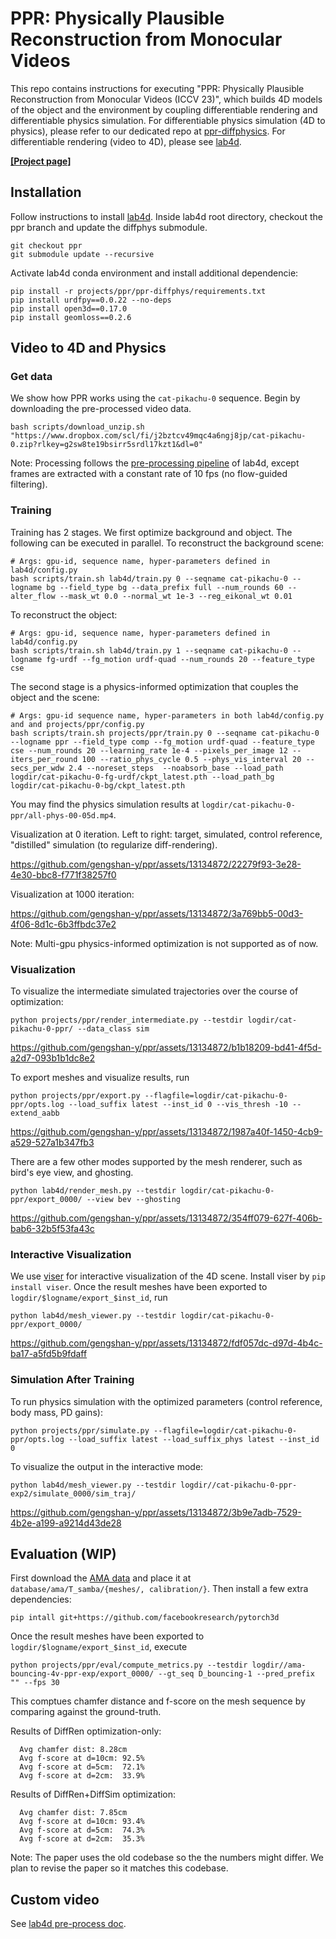 # PPR: Physically Plausible Reconstruction from Monocular Videos

This repo contains instructions for executing "PPR: Physically Plausible Reconstruction from Monocular Videos (ICCV 23)", which builds 4D models of the object and the environment by coupling differentiable rendering and differentiable physics simulation.
For differentiable physics simulation (4D to physics), please refer to our dedicated repo at [ppr-diffphysics](https://github.com/gengshan-y/ppr-diffphys).
For differentiable rendering (video to 4D), please see [lab4d](https://github.com/lab4d-org/lab4d).

**[[Project page]](https://gengshan-y.github.io/ppr/)**

## Installation
Follow instructions to install [lab4d](https://lab4d-org.github.io/lab4d/get_started/). 
Inside lab4d root directory, checkout the ppr branch and update the diffphys submodule.
```
git checkout ppr
git submodule update --recursive
```
Activate lab4d conda environment and install additional dependencie:
```
pip install -r projects/ppr/ppr-diffphys/requirements.txt
pip install urdfpy==0.0.22 --no-deps
pip install open3d==0.17.0
pip install geomloss==0.2.6
```

## Video to 4D and Physics

### Get data
We show how PPR works using the `cat-pikachu-0` sequence. Begin by downloading the pre-processed video data.
```
bash scripts/download_unzip.sh "https://www.dropbox.com/scl/fi/j2bztcv49mqc4a6ngj8jp/cat-pikachu-0.zip?rlkey=g2sw8te19bsirr5srdl17kzt1&dl=0"
```
Note: Processing follows the [pre-processing pipeline](https://lab4d-org.github.io/lab4d/tutorials/preprocessing.html) of lab4d, except frames are extracted with a constant rate of 10 fps (no flow-guided filtering).

### Training
Training has 2 stages. We first optimize background and object. The following can be executed in parallel. 
To reconstruct the background scene:
```
# Args: gpu-id, sequence name, hyper-parameters defined in lab4d/config.py
bash scripts/train.sh lab4d/train.py 0 --seqname cat-pikachu-0 --logname bg --field_type bg --data_prefix full --num_rounds 60 --alter_flow --mask_wt 0.0 --normal_wt 1e-3 --reg_eikonal_wt 0.01
```
To reconstruct the object:
```
# Args: gpu-id, sequence name, hyper-parameters defined in lab4d/config.py
bash scripts/train.sh lab4d/train.py 1 --seqname cat-pikachu-0 --logname fg-urdf --fg_motion urdf-quad --num_rounds 20 --feature_type cse
```

The second stage is a physics-informed optimization that couples the object and the scene:
```
# Args: gpu-id sequence name, hyper-parameters in both lab4d/config.py and and projects/ppr/config.py
bash scripts/train.sh projects/ppr/train.py 0 --seqname cat-pikachu-0 --logname ppr --field_type comp --fg_motion urdf-quad --feature_type cse --num_rounds 20 --learning_rate 1e-4 --pixels_per_image 12 --iters_per_round 100 --ratio_phys_cycle 0.5 --phys_vis_interval 20 --secs_per_wdw 2.4 --noreset_steps  --noabsorb_base --load_path logdir/cat-pikachu-0-fg-urdf/ckpt_latest.pth --load_path_bg logdir/cat-pikachu-0-bg/ckpt_latest.pth
```
You may find the physics simulation results at `logdir/cat-pikachu-0-ppr/all-phys-00-05d.mp4`. 

Visualization at 0 iteration. Left to right: target, simulated, control reference, "distilled" simulation (to regularize diff-rendering).

https://github.com/gengshan-y/ppr/assets/13134872/22279f93-3e28-4e30-bbc8-f771f38257f0

Visualization at 1000 iteration:

https://github.com/gengshan-y/ppr/assets/13134872/3a769bb5-00d3-4f06-8d1c-6b3ffbdc37e2

Note: Multi-gpu physics-informed optimization is not supported as of now. 

### Visualization

To visualize the intermediate simulated trajectories over the course of optimization:
```
python projects/ppr/render_intermediate.py --testdir logdir/cat-pikachu-0-ppr/ --data_class sim
```
https://github.com/gengshan-y/ppr/assets/13134872/b1b18209-bd41-4f5d-a2d7-093b1b1dc8e2

To export meshes and visualize results, run
```
python projects/ppr/export.py --flagfile=logdir/cat-pikachu-0-ppr/opts.log --load_suffix latest --inst_id 0 --vis_thresh -10 --extend_aabb
```
https://github.com/gengshan-y/ppr/assets/13134872/1987a40f-1450-4cb9-a529-527a1b347fb3

There are a few other modes supported by the mesh renderer, such as bird's eye view, and ghosting.
```
python lab4d/render_mesh.py --testdir logdir/cat-pikachu-0-ppr/export_0000/ --view bev --ghosting
```
https://github.com/gengshan-y/ppr/assets/13134872/354ff079-627f-406b-bab6-32b5f53fa43c

### Interactive Visualization

We use [viser](https://github.com/nerfstudio-project/viser) for interactive visualization of the 4D scene.
Install viser by `pip install viser`. Once the result meshes have been exported to `logdir/$logname/export_$inst_id`, run
```
python lab4d/mesh_viewer.py --testdir logdir/cat-pikachu-0-ppr/export_0000/
```
https://github.com/gengshan-y/ppr/assets/13134872/fdf057dc-d97d-4b4c-ba17-a5fd5b9fdaff

### Simulation After Training

To run physics simulation with the optimized parameters (control reference, body mass, PD gains):
```
python projects/ppr/simulate.py --flagfile=logdir/cat-pikachu-0-ppr/opts.log --load_suffix latest --load_suffix_phys latest --inst_id 0
```

To visualize the output in the interactive mode:
```
python lab4d/mesh_viewer.py --testdir logdir//cat-pikachu-0-ppr-exp2/simulate_0000/sim_traj/
```
https://github.com/gengshan-y/ppr/assets/13134872/3b9e7adb-7529-4b2e-a199-a9214d43de28


## Evaluation (WIP)
First download the [AMA data](https://people.csail.mit.edu/drdaniel/mesh_animation/) and place it at `database/ama/T_samba/{meshes/, calibration/}`. Then install a few extra dependencies:
```
pip intall git+https://github.com/facebookresearch/pytorch3d
```

Once the result meshes have been exported to `logdir/$logname/export_$inst_id`, execute
```
python projects/ppr/eval/compute_metrics.py --testdir logdir//ama-bouncing-4v-ppr-exp/export_0000/ --gt_seq D_bouncing-1 --pred_prefix "" --fps 30
```
This comptues chamfer distance and f-score on the mesh sequence by comparing against the ground-truth.

Results of DiffRen optimization-only:
```
  Avg chamfer dist: 8.28cm
  Avg f-score at d=10cm: 92.5%
  Avg f-score at d=5cm:  72.1%
  Avg f-score at d=2cm:  33.9%  
```
Results of DiffRen+DiffSim optimization:
```
  Avg chamfer dist: 7.85cm
  Avg f-score at d=10cm: 93.4%
  Avg f-score at d=5cm:  74.3%
  Avg f-score at d=2cm:  35.3%
```

Note: The paper uses the old codebase so the the numbers might differ. We plan to revise the paper so it matches this codebase.


## Custom video
See [lab4d pre-process doc](https://lab4d-org.github.io/lab4d/tutorials/preprocessing.html).

